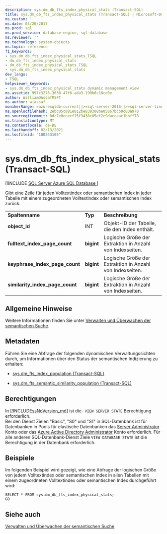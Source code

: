 ```yaml
---
description: sys.dm_db_fts_index_physical_stats (Transact-SQL)
title: sys.dm_db_fts_index_physical_stats (Transact-SQL) | Microsoft-Dokumentation
ms.custom: ''
ms.date: 03/20/2017
ms.prod: sql
ms.prod_service: database-engine, sql-database
ms.reviewer: ''
ms.technology: system-objects
ms.topic: reference
f1_keywords:
- sys.dm_db_fts_index_physical_stats_TSQL
- dm_db_fts_index_physical_stats
- dm_db_fts_index_physical_stats_TSQL
- sys.dm_db_fts_index_physical_stats
dev_langs:
- TSQL
helpviewer_keywords:
- sys.dm_db_fts_index_physical_stats dynamic management view
ms.assetid: 997c3278-3630-47f6-ada3-190b6c16ce0e
author: WilliamDAssafMSFT
ms.author: wiassaf
monikerRange: =azuresqldb-current||>=sql-server-2016||>=sql-server-linux-2017||=azuresqldb-mi-current
ms.openlocfilehash: 2ebc05c881e812be839308be05867bcb0c80a970
ms.sourcegitcommit: 8dc7e0ececf15f3438c05ef2c9daccaac1bbff78
ms.translationtype: MT
ms.contentlocale: de-DE
ms.lasthandoff: 02/13/2021
ms.locfileid: "100343105"
---
```

# <a name="sysdm_db_fts_index_physical_stats-transact-sql"></a>sys.dm_db_fts_index_physical_stats (Transact-SQL)
[!INCLUDE [SQL Server Azure SQL Database ](../../includes/applies-to-version/sql-asdb.md)]

  Gibt eine Zeile für jeden Volltextindex oder semantischen Index in jeder Tabelle mit einem zugeordneten Volltextindex oder semantischen Index zurück.  
  
||||  
|-|-|-|  
|**Spaltenname**|**Typ**|**Beschreibung**|  
|**object_id**|INT|Objekt-ID der Tabelle, die den Index enthält.|  
|**fulltext_index_page_count**|**bigint**|Logische Größe der Extraktion in Anzahl von Indexseiten.|  
|**keyphrase_index_page_count**|**bigint**|Logische Größe der Extraktion in Anzahl von Indexseiten.|  
|**similarity_index_page_count**|**bigint**|Logische Größe der Extraktion in Anzahl von Indexseiten.|  
  
## <a name="general-remarks"></a>Allgemeine Hinweise  
 Weitere Informationen finden Sie unter [Verwalten und Überwachen der semantischen Suche](../../relational-databases/search/manage-and-monitor-semantic-search.md).  
  
## <a name="metadata"></a>Metadaten  
 Führen Sie eine Abfrage der folgenden dynamischen Verwaltungssichten durch, um Informationen über den Status der semantischen Indizierung zu erhalten:  
  
-   [sys.dm_fts_index_population &#40;Transact-SQL&#41;](../../relational-databases/system-dynamic-management-views/sys-dm-fts-index-population-transact-sql.md)  
  
-   [sys.dm_fts_semantic_similarity_population &#40;Transact-SQL&#41;](../../relational-databases/system-dynamic-management-views/sys-dm-fts-semantic-similarity-population-transact-sql.md)  
  
## <a name="permissions"></a>Berechtigungen

In [!INCLUDE[ssNoVersion_md](../../includes/ssnoversion-md.md)] ist die- `VIEW SERVER STATE` Berechtigung erforderlich.   
Bei den Dienst Zielen "Basic", "S0" und "S1" in SQL-Datenbank ist für Datenbanken in Pools für elastische Datenbanken das [Server Administrator](https://docs.microsoft.com/azure/azure-sql/database/logins-create-manage#existing-logins-and-user-accounts-after-creating-a-new-database) Konto oder das [Azure Active Directory Administrator](https://docs.microsoft.com/azure/azure-sql/database/authentication-aad-overview#administrator-structure) Konto erforderlich. Für alle anderen SQL-Datenbank-Dienst Ziele `VIEW DATABASE STATE` ist die Berechtigung in der Datenbank erforderlich.   

## <a name="examples"></a>Beispiele  
 Im folgenden Beispiel wird gezeigt, wie eine Abfrage der logischen Größe von jedem Volltextindex oder semantischen Index in allen Tabellen mit einem zugeordneten Volltextindex oder semantischen Index durchgeführt wird:  
  
```  
SELECT * FROM sys.dm_db_fts_index_physical_stats;  
GO  
```  
  
## <a name="see-also"></a>Siehe auch  
 [Verwalten und Überwachen der semantischen Suche](../../relational-databases/search/manage-and-monitor-semantic-search.md)  
  
  
